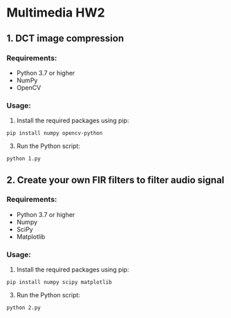# Multimedia HW2

## 1. DCT image compression

### Requirements:

- Python 3.7 or higher
- NumPy
- OpenCV

### Usage:

1. Install the required packages using pip:

```
pip install numpy opencv-python
```

3. Run the Python script:

```
python 1.py
```

## 2. Create your own FIR filters to filter audio signal

### Requirements:

- Python 3.7 or higher
- Numpy
- SciPy
- Matplotlib

### Usage:

1. Install the required packages using pip:

```
pip install numpy scipy matplotlib
```
3. Run the Python script:

```
python 2.py
```
